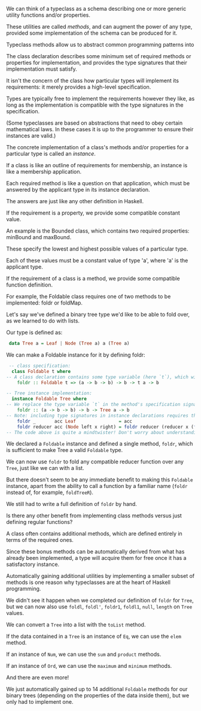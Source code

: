 We can think of a typeclass as a schema describing one or more generic utility functions and/or
properties.

These utilities are called *methods*, and can augment the power of any type, provided some
implementation of the schema can be produced for it.

Typeclass methods allow us to abstract common programming patterns into

The class declaration describes some minimum set of required methods or properties for
implementation, and provides the type signatures that their implementation must satisfy.

It isn't the concern of the class how particular types will implement its requirements: it merely
provides a high-level specification.

Types are typically free to implement the requirements however they like, as long as the
implementation is compatible with the type signatures in the specification.

(Some typeclasses are based on abstractions that need to obey certain mathematical laws. In these
cases it is up to the programmer to ensure their instances are valid.)

The concrete implementation of a class's methods and/or properties for a particular type is called
an *instance*.

If a class is like an outline of requirements for membership, an instance is like a membership
application.

Each required method is like a question on that application, which must be answered by the applicant
type in its instance declaration.

The answers are just like any other definition in Haskell.

If the requirement is a property, we provide some compatible constant value.

An example is the Bounded class, which contains two required properties: minBound and maxBound.

These specify the lowest and highest possible values of a particular type.

Each of these values must be a constant value of type 'a', where 'a' is the applicant type.

If the requirement of a class is a method, we provide some compatible function definition.

For example, the Foldable class requires one of two methods to be implemented: foldr or foldMap.

Let's say we've defined a binary tree type we'd like to be able to fold over, as we learned to do
with lists.

Our type is defined as:
 ```Haskell
  data Tree a = Leaf | Node (Tree a) a (Tree a)
 ```

We can make a Foldable instance for it by defining foldr:
```Haskell
 -- class specification:
  class Foldable t where
-- A class declaration contains some type variable (here `t`), which will be replaced by some concrete type in any instance.
    foldr :: Foldable t => (a -> b -> b) -> b -> t a -> b

-- Tree instance implementation:
  instance Foldable Tree where
-- We replace the type variable `t` in the method's specification signature with our Tree type:
    foldr :: (a -> b -> b) -> b -> Tree a -> b
-- Note: including type signatures in instance declarations requires the {-# LANGUAGE InstanceSigs -#} pragma in GHC versions < 9.2.
    foldr _       acc Leaf                = acc
    foldr reducer acc (Node left x right) = foldr reducer (reducer x (foldr reducer acc right)) left
-- The code above is quite a mindtwister! Don't worry about understanding how it works, unless you're looking for a challenge. The details of the implementation aren't relevant for this example.
```

We declared a `Foldable` instance and defined a single method, `foldr`, which is sufficient to make
Tree a valid `Foldable` type.

We can now use `foldr` to fold any compatible reducer function over any `Tree`, just like we can
with a list.

But there doesn't seem to be any immediate  benefit to making this `Foldable` instance, apart from
the ability to call a function by a familiar name (`foldr` instead of, for example, `foldTreeR`).

We still had to write a full definition of `foldr` by hand.

Is there any other benefit from implementing class methods versus just defining regular functions?

A class often contains additional methods, which are defined entirely in terms of the required ones.

Since these bonus methods can be automatically derived from what has already been implemented, a
type will acquire them for free once it has a satisfactory instance.

Automatically gaining additional utilities by implementing a smaller subset of methods is one
reason why typeclasses are at the heart of Haskell programming.

We didn't see it happen when we completed our definition of `foldr` for `Tree`, but we can now also
use `foldl`, `foldl'`, `foldr1`, `foldl1`, `null`, `length` on `Tree` values.

We can convert a `Tree` into a list with the `toList` method.

If the data contained in a `Tree` is an instance of `Eq`, we can use the `elem` method.

If an instance of `Num`, we can use the `sum` and `product` methods.

If an instance of `Ord`, we can use the `maximum` and `minimum` methods.

And there are even more!

We just automatically gained up to 14 additional `Foldable` methods for our binary trees
(depending on the properties of the data inside them), but we only had to implement one.

